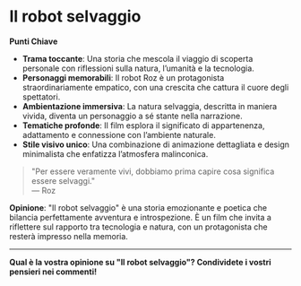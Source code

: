 # Il robot selvaggio

**Punti Chiave**
- **Trama toccante**: Una storia che mescola il viaggio di scoperta personale con riflessioni sulla natura, l’umanità e la tecnologia.
- **Personaggi memorabili**: Il robot Roz è un protagonista straordinariamente empatico, con una crescita che cattura il cuore degli spettatori.
- **Ambientazione immersiva**: La natura selvaggia, descritta in maniera vivida, diventa un personaggio a sé stante nella narrazione.
- **Tematiche profonde**: Il film esplora il significato di appartenenza, adattamento e connessione con l’ambiente naturale.
- **Stile visivo unico**: Una combinazione di animazione dettagliata e design minimalista che enfatizza l’atmosfera malinconica.

> "Per essere veramente vivi, dobbiamo prima capire cosa significa essere selvaggi."  
> — Roz

**Opinione**: "Il robot selvaggio" è una storia emozionante e poetica che bilancia perfettamente avventura e introspezione. È un film che invita a riflettere sul rapporto tra tecnologia e natura, con un protagonista che resterà impresso nella memoria.

---

**Qual è la vostra opinione su "Il robot selvaggio"? Condividete i vostri pensieri nei commenti!**
